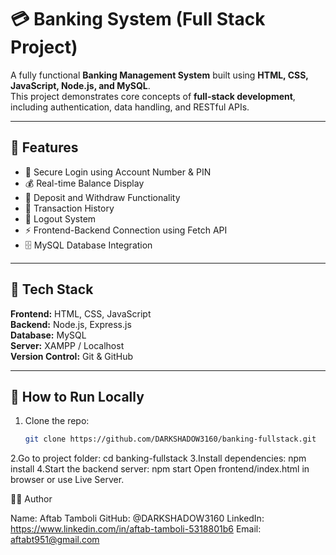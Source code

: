 # 💳 Banking System (Full Stack Project)

A fully functional **Banking Management System** built using **HTML, CSS, JavaScript, Node.js, and MySQL**.  
This project demonstrates core concepts of **full-stack development**, including authentication, data handling, and RESTful APIs.

---

## 🚀 Features

- 🔐 Secure Login using Account Number & PIN  
- 💰 Real-time Balance Display  
- 💸 Deposit and Withdraw Functionality  
- 📜 Transaction History  
- 🚪 Logout System  
- ⚡ Frontend-Backend Connection using Fetch API  
- 🗄️ MySQL Database Integration

---

## 🧰 Tech Stack

**Frontend:** HTML, CSS, JavaScript  
**Backend:** Node.js, Express.js  
**Database:** MySQL  
**Server:** XAMPP / Localhost  
**Version Control:** Git & GitHub

---

## 🧪 How to Run Locally

1. Clone the repo:
   ```bash
   git clone https://github.com/DARKSHADOW3160/banking-fullstack.git
2.Go to project folder: cd banking-fullstack
3.Install dependencies: npm install
4.Start the backend server: npm start
Open frontend/index.html in browser or use Live Server.

👨‍💻 Author

Name: Aftab Tamboli
GitHub: @DARKSHADOW3160
LinkedIn: https://www.linkedin.com/in/aftab-tamboli-5318801b6
Email: aftabt951@gmail.com
